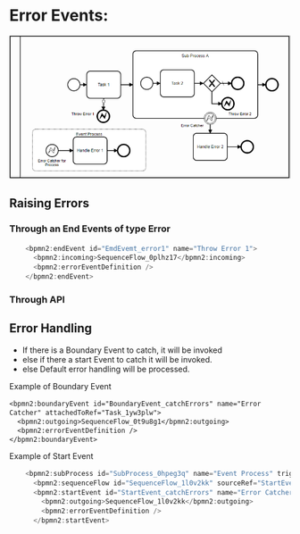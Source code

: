 
# Error Events:

![BPMN Diagram](./error_events.png)

## Raising Errors
### Through an End Events of type Error

```js
    <bpmn2:endEvent id="EmdEvemt_error1" name="Throw Error 1">
      <bpmn2:incoming>SequenceFlow_0plhz17</bpmn2:incoming>
      <bpmn2:errorEventDefinition />
    </bpmn2:endEvent>
```

### Through API


## Error Handling

- If there is a Boundary Event to catch, it will be invoked
- else if there a start Event to catch it will be invoked.
- else Default error handling will be processed.

Example of Boundary Event

    <bpmn2:boundaryEvent id="BoundaryEvent_catchErrors" name="Error Catcher" attachedToRef="Task_1yw3plw">
      <bpmn2:outgoing>SequenceFlow_0t9u8g1</bpmn2:outgoing>
      <bpmn2:errorEventDefinition />
    </bpmn2:boundaryEvent>


Example of Start Event 
```js
    <bpmn2:subProcess id="SubProcess_0hpeg3q" name="Event Process" triggeredByEvent="true">
      <bpmn2:sequenceFlow id="SequenceFlow_1l0v2kk" sourceRef="StartEvent_catchErrors" targetRef="Task_10xnxy7" />
      <bpmn2:startEvent id="StartEvent_catchErrors" name="Error Catcher for Process">
        <bpmn2:outgoing>SequenceFlow_1l0v2kk</bpmn2:outgoing>
        <bpmn2:errorEventDefinition />
      </bpmn2:startEvent>
```
   